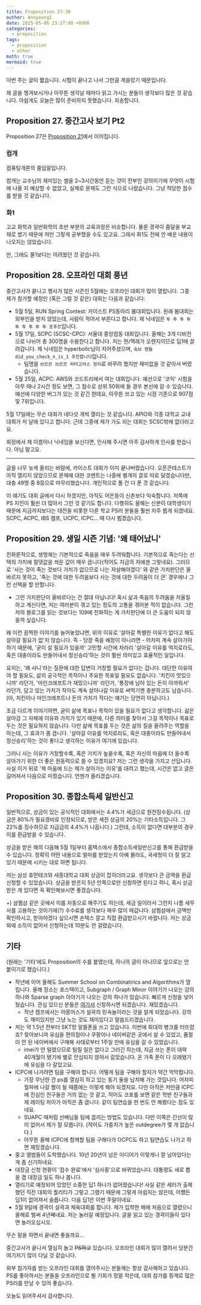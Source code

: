 ```yaml
---
title: Proposition 27-30
author: Annyeong1
date: 2025-05-06 23:27:00 +0900
categories:
  - proposition
tags:
  - proposition
  - other
math: true
mermaid: true
---
```

이번 주는 글이 짧습니다. 시험이 끝나고 나서 그만큼 게을렀기 때문입니다.

제 글을 챙겨보시거나 아무튼 생각날 때마다 읽고 가시는 분들이 생각보다 많은 것 같습니다. 아쉽게도 오늘은 많이 준비하지 못했습니다. 죄송합니다.

## Proposition 27. 중간고사 보기 Pt2
Proposition 27은 [Proposition 21](https://blog.annyeong.one/posts/prop2026/#proposition-21-%EC%A4%91%EA%B0%84%EA%B3%A0%EC%82%AC-%EB%B3%B4%EA%B8%B0-pt1)에서 이어집니다.

### 컴개
컴퓨팅개론의 줄임말입니다.

컴개는 교수님의 재미있는 썰을 2~3시간동안 듣는 것이 전부인 강의이기에 무엇이 시험에 나올 지 예상할 수 없었고, 실제로 문제도 그런 식으로 나왔습니다. 그냥 적당한 점수를 받을 것 같습니다.

### 화1
고교 화학과 일반화학의 초반 부분의 교육과정은 비슷합니다. 물론 경곽이 줌달을 부교재로 썼기 때문에 저만 그렇게 공부했을 수도 있고요. 그래서 화1도 전에 안 배운 내용이 나오지는 않았습니다.

만, 그래도 물1보다는 어려웠던 것 같습니다.

## Proposition 28. 오프라인 대회 풍년
중간고사가 끝나고 행사가 많은 시즌인 5월에는 오프라인 대회가 많이 열립니다. 그중 제가 참가할 예정인 (혹은 그럴 것 같은) 대회는 다음과 같습니다:
- 5월 5일, RUN Spring Contest: 카이스트 PS동아리 봄대회입니다. 원래 봄대회는 외부인을 받지 않았는데, 사람이 적어서 부른다고 합니다. 제 닉네임은 `투 투 투 투 투 투 투 투 투 포후르`입니다.
- 5월 17일, SCPC (SCSC-CPC): 서울대 중앙컴동 대회입니다. 올해는 3개 디비전으로 나뉘어 총 300명을 수용한다고 합니다. 저는 현/맥레가 오렌지이므로 딥1에 끌려갑니다. 제 닉네임은 hyperbolic님이 지어주셨으며, `슼보 핸들 did_you_check_n_is_1 추천합니다`입니다.
	- 팀명을 `브르르 브르르 피타고라스 정리`로 바꾸려 했지만 재미없을 것 같아서 버렸습니다.
- 5월 25일, ACPC: AWS와 코드트리에서 여는 대회입니다. 예선으로 '코익' 시험을 아무 때나 2시간 정도 보면, 그 점수로 상위 50위에 들 경우 본선에 갈 수 있습니다. 예선에 다양한 버그가 있는 것 같긴 한데요, 아무튼 쓰고 있는 시점 기준으로 907점 및 7위입니다.

5월 17일에는 무슨 대회가 네다섯 개씩 열리는 것 같습니다. APIO와 각종 대학교 교내대회가 저 날에 있다고 합니다. 근데 그중에 제가 가도 되는 대회는 SCSC밖에 없더라고요.

회장에서 제 이름이나 닉네임을 보신다면, 인사해 주시면 아주 감사하게 인사를 받습니다. 아님 말고요.

---
글을 너무 늦게 올리는 바람에, 카이스트 대회가 이미 끝나버렸습니다. 오픈콘테스트가 아직 열리지 않았으므로 문제에 대한 코멘트는 나중에 별개의 글로 따로 달겠습니다만, 대충 49명 중 8등으로 마무리했습니다. 개인적으로 풀 건 다 푼 것 같습니다.

이 얘기도 대회 글에서 다시 하겠지만, 아직도 어은동이 신촌보다 익숙합니다. 저쪽에 PS 지인이 훨씬 더 많아서 그런 것 같기도 합니다. 다행히도 올해는 신분이 대학생이기 때문에 지금까지보다는 대전을 비롯한 다른 학교 PS러 분들을 훨씬 자주 뵙게 되겠네요. SCPC, ACPC, IBS 캠프, UCPC, ICPC... 때 다시 뵙겠습니다.

## Proposition 29. 생일 시즌 기념: '왜 태어났니'
진화론적으로, 생명체는 기본적으로 죽음을 매우 두려워합니다. 기본적으로 죽는다는 선택의 가치에 절댓값을 씌운 값이 매우 큽니다(적어도 지금의 저에겐 그렇네요). 그러므로 '사는 것이 죽는 것보다 가치가 없으므로 나는 자살해야겠다' 와 같은 가치판단은 올바르지 못하고, '죽는 것에 대한 두려움보다 사는 것에 대한 두려움이 더 큰' 경우에나 그런 선택을 할 만합니다. 
- 그런 가치판단이 올바르다는 건 절대 아닙니다! 혹시 삶과 죽음의 두려움을 저울질하고 계신다면, 저는 여러분이 겪고 있는 정도의 고통을 겪어본 적이 없습니다. 그런 저의 블로그를 읽는 것보다는 109에 전화하는 게 가치판단에 더 큰 도움이 되지 않을까 싶습니다.

왜 이런 끔찍한 이야기를 늘어놓았냐면, 위의 이유로 '살아갈 특별한 이유가 없다고 해도 살아갈 필요가 없'지 않습니다. 즉 - 당장 죽을 예정이 아니라면 - 어차피 계속 살아가야 하기 때문에, '굳이 살 필요가 있을까' 고민할 시간에 차라리 '살아갈 이유를 억지로라도, 혹은 대충이라도 만들어내서 정신승리'하는 것이 훨씬 의미있고 효율적인 일입니다.

요지는, '왜 사니'라는 질문에 대한 답변이 거창할 필요가 없다는 겁니다. 대단한 이유여야 할 필요도, 삶의 궁극적인 목적이나 주요한 목표일 필요도 없습니다. '치킨이 맛있으니까' 라던가, '마인크래프트가 재밌으니까' 라던가, '통장에 남아 있는 돈이 아까워서' 라던가, 담고 있는 가치가 작아도 계속 살아나갈 이유로 써먹기엔 충분하고도 남습니다. (아, 치킨이나 마인크래프트나 돈의 가치가 작다는 얘기는 당연히 아닙니다.)

조금 다르게 이야기하면, 굳이 삶에 목표나 목적이 있을 필요가 없다고 생각합니다. 삶은 살아감 그 자체에 이유와 가치가 있기 때문에, 다른 의미를 찾아서 그걸 목적이나 목표로 두는 것은 필요하지 않습니다. 다만 삶에 목표를 두는 것은 삶의 질을 올려주는 역할을 하는데, 그 효과가 좀 큽니다. '살아갈 이유를 억지로라도, 혹은 대충이라도 만들어내서 정신승리'하는 것이 좋다고 생각하는 이유가 여기에 있습니다.

그러니 사는 이유가 거창할수록, 혹은 가치가 높을수록, 혹은 자신의 마음에 더 들수록 살아가기 위한 더 좋은 원동력으로 쓸 수 있겠지요? 저는 그런 생각을 가지고 산답니다. 사실 이거 뒤로 '제 마음에 드는 제가 살아가는 이유'를 대려고 했는데, 시간은 없고 글은 길어져서 다음으로 미뤘습니다. 언젠가 올리겠습니다.

## Proposition 30. 종합소득세 일반신고
일반적으로, 상금이 있는 공식적인 대회에서는 4.4%가 세금으로 원천징수됩니다. (상금은 80%가 필요경비로 인정되므로, 받은 세전 상금의 20%는 기타소득입니다. 그 22%를 징수하므로 지급금의 4.4%가 나옵니다.) 그런데, 소득이 없다면 대부분의 경우 이를 환급받을 수 있습니다.

상금을 받은 해의 다음해 5월 1일부터 홈택스에서 종합소득세일반신고를 통해 환급받을 수 있습니다. 정확히 어떤 내용으로 얼마를 받았는지 아예 몰라도, 국세청이 더 잘 알고 있기 때문에 시키는 대로 하면 됩니다.

저는 삼성 휴먼테크와 세종대학교 대회 상금이 잡히더라고요. 생각보다 큰 금액을 환급 신청할 수 있었습니다. 상금을 받은지 5년 안쪽으로만 신청하면 된다고 하니, 혹시 상금 받은 게 있다면 꼭 확인해보시면 좋겠습니다.

+) 삼쩜삼 같은 곳에서 이를 자동으로 해주기도 하는데, 세금 일이라서 그런지 나름 세무사를 고용하는 것이기에(?) 수수료를 생각보다 매우 많이 떼갑니다. 삼쩜삼에서 금액만 확인하시고, 받아야겠다 싶으시면 손택스 깔고 직접 환급받으시기 바랍니다. 저는 상금 외에 소득이 없어서 신청하는데 10분도 안 걸렸습니다.

## 기타
(원래는 '기타'에도 Proposition의 수를 붙였는데, 하나의 글이 아니므로 앞으로는 안 붙이기로 했습니다.)
- 작년에 이어 올해도 Summer School on Combinatirics and Algorithms가 열립니다. 올해 장소는 포스텍이고, Subgraph / Graph Minor 이야기가 나오는 강의 하나와 Sparse graph 이야기가 나오는 강의 하나가 있습니다. 빠르게 신청을 넣어뒀습니다. 관심 있으신 분들은 [여기서](https://combialgo.dimag.kr/) 신청하시면 되겠습니다. 재밌겠습니다.
	- 작년 캠프에서는 어몽어스가 설곽의 민속놀이라는 것을 알게 되었습니다. 강의도 재미있지만 그냥 노는 것도 재미있다고 말씀드리겠습니다.
- 저는 약 1.5년 전부터 SKT망 알뜰폰을 쓰고 있습니다. 이번에 희대의 병크를 터뜨렸죠? 찾아보니까 유심을 편의점이나 쿠팡이나 네이버같은 곳에서 살 수 있었고, 품절이 안 된 네이버에서 구매해 사태로부터 1주일 만에 유심을 갈 수 있었습니다.
    - imei가 안 털렸으므로 털릴 일은 없다고 그러긴 하는데, 지금 쓰는 폰이 대략 40개월이 됐기에 별로 안심되지 않아서 갈았습니다. 온 가족 폰이 다 오래됐기에 유심을 다 갈았고요.
- ICPC에 나가려면 팀을 구해야 합니다. 어떻게 팀을 구해야 할지가 약간 막막합니다.
    - 가장 무난한 건 ps를 열심히 하고 있는 동기 둘을 납치해 가는 것입니다. 어차피 월파에 나갈 짬이 될 때쯤에는 이렇게 해야 되겠지요. 다만 아직은 저만큼 ICPC에 진심인 친구들은 거의 없는 것 같고, 적어도 코포를 보면 같은 학번 친구들과 제 레이팅 차이가 아직은 좀 큽니다. 같이 팀연습을 한 번도 안 해봤다는 점도 있네요.
    - SUAPC 때처럼 선배님들 팀에 꼽끼는 방법도 있습니다. 다만 이쪽은 간선이 많이 없어서 제가 잘 모릅니다. (적어도 가중치가 높은 outdegree가 몇 개 없습니다.)
    - 아무튼 올해 ICPC에 함께할 팀을 구해다가 OCPC도 하고 팀연습도 나가고 하면 재밌겠습니다.
- 중고 앨범들이 도착했습니다. 10년 20년이 넘은 미디어가 이렇게나 잘 남아있다는 게 좀 신기하네요.
- 대장금 신청 현황이 '접수 완료'에서 '심사중'으로 바뀌었습니다. 대통령도 새로 뽑을 겸 대장금 일도 하나 봅니다.
- 열리기로 예정되어 있었던 소중한 딥1 하나가 없어졌습니다! 사실 같은 세터가 출제했던 직전 대회의 퀄리티가 그렇고 그랬기 때문에 그렇게 아쉽지는 않은데, 어쨌든 딥1이 없어져서 슬픕니다. 다음 딥1은 이번 주말이네요.
- 5월 9일에 경곽이 설곽과 체육대회를 합니다. 제가 입학한 해에 처음으로 열렸으니 올해로 벌써 4년째네요. 저는 놀러갈 예정입니다. 글을 읽고 있는 경곽이들이 있다면 놀러오십시오.

무슨 말을 하면서 끝내면 좋을까요...

중간고사가 끝나서 열심히 놀고 ~~PS하고~~ 있습니다. 오프라인 대회가 많이 열려서 당분간 여기저기 많이 다닐 것 같습니다.

외부 참가자를 받는 오프라인 대회를 열어주시는 분들께는 항상 감사해하고 있습니다. PS를 좋아하시는 분들을 오프라인으로 뵐 기회가 정말 적은데, 대회 참가를 핑계로 많은 PS러를 만날 수 있어 좋습니다. 

오늘도 읽어주셔서 감사합니다.

